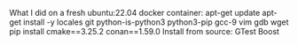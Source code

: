 What I did on a fresh ubuntu:22.04 docker container:
    apt-get update
    apt-get install -y 
        locales
        git
        python-is-python3
        python3-pip
        gcc-9
        vim
        gdb
        wget
    pip install
        cmake==3.25.2
        conan==1.59.0
    Install from source:
        GTest
        Boost 